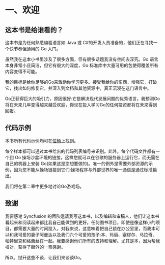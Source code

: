 # 一、欢迎

## 这本书是给谁看的？

这本书是为任何熟悉编程语言如 Java 或 C#的开发人员准备的，他们正在寻找一个快节奏但通用的 Go 入门。

虽然我在这本小书里涉及了很多方面，但有很多话题我没有空间去深究。Go 语言本身非常小且简洁，但它有很大的深度，Go 标准库中大量可用的包使得覆盖所有内容变得不可能。

我的目标是给你足够的Go来激励你学习更多。接受我给你的东西，增强它，打破它，找出如何修复它，并深入到文档和其他资源中，真正沉浸在这门语言中。

Go正获得巨大的吸引力，原因很好:它是解决现代发展问题的优秀语言。我预测Go将在未来几年变得越来越受欢迎，你现在投入学习Go的任何投资都将在未来得到回报。

## 代码示例

本书所有代码示例均可在[位桶](https://bitbucket.org/syncfusiontech/go-succinctly/src/c24d7609ecdfd79dcd0c07804e3602841eb93da7?at=master)上找到。

每个样本都可以通过本书给出的代码列表编号来识别。此外，每个代码文件都有一个到 Go 操场沙盒环境的链接，这样您就可以在谷歌的服务器上运行它，而无需在自己的机器上安装 Go(如果这是您想要做的)。唯一的例外是需要外部资源的示例，因为您不能从操场链接到它们:操场程序与外部世界的唯一通信是通过标准输出。

我们将在第二章中更多地讨论Go游戏场。

## 致谢

我要感谢 Syncfusion 的团队邀请我写这本书，以及编辑和审稿人，他们让这本书看起来和阅读起来都比我自己能做到的更好。任何图书项目，即使是像这样小的项目，都需要大量的时间投入，对我来说，这意味着把自己锁在办公室里，而我本可以和我可爱的妻子阿曼达以及我们六个可爱的孩子:本、玛丽、塞缪尔、马拉奇、帕特里克和格蕾丝在一起。我要感谢他们所有的支持和理解。尤其是本，因为帮我校对，获得了额外的一票感谢。

所以，抛开这些不谈，让我们来谈谈Go。